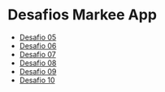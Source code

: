 # Desafios Markee App

- [Desafio 05](https://github.com/gabepinheiro/markee/pull/1)
- [Desafio 06](https://github.com/gabepinheiro/markee/pull/2)
- [Desafio 07](https://github.com/gabepinheiro/markee/pull/3)
- [Desafio 08]()
- [Desafio 09]()
- [Desafio 10]()
